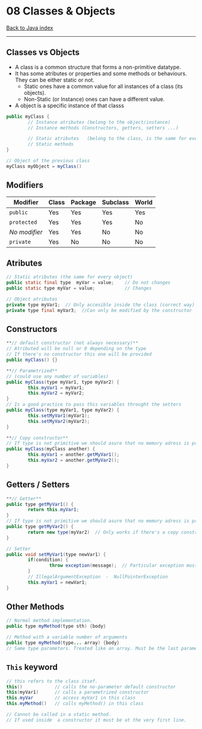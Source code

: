 # 08 Classes & Objects

[Back to Java index](../index.md)

---

## Classes vs Objects

- A class is a common structure that forms a non-primitive datatype.
- It has some atributes or properties and some methods or behaviours. They can be either static or not.
    - Static ones have a common value for all instances of a class (its objects).
    - Non-Static (or Instance) ones can have a different value.
- A object is a specific instance of that classs

```java
public myClass {
		// Instance atributes (belong to the object/instance)
		// Instance methods (Constructors, getters, setters ...)

		// Static atributes   (belong to the class, is the same for every object)
		// Static methods
}

// Object of the previous class
myClass myObject = myClass()
```

## Modifiers

| Modifier      | Class | Package | Subclass | World |
| --------------| ------| --------| ---------| ------|
| `public`      | Yes   | Yes     | Yes      | Yes   |
| `protected`   | Yes   | Yes     | Yes      | No    |
| _No modifier_ | Yes   | Yes     | No       | No    |
| `private`     | Yes   | No      | No       | No    |

## Atributes

```java
// Static atributes (the same for every object)
public static final type  myVar = value;    // Do not changes
public static type myVar = value;           // Changes

// Object atributes
private type myVar1;  // Only accesible inside the class (correct way)
private type final myVar3;  //Can only be modified by the constructor
```

## Constructors

```java
**// default constructor (not always necessary)**
// Atributed will be null or 0 depending on the type
// If there's no constructor this one will be provided
public myClass() {}

**// Parametrized**
// (could use any number of variables)
public myClass(type myVar1, type myVar2) {
		this.myVar1 = myVar1;
		this.myVar2 = myVar2;
}
// Is a good practice to pass this variables throught the setters
public myClass(type myVar1, type myVar2) {
		this.setMyVar1(myVar1);
		this.setMyVar2(myVar2);
}

**// Copy constructor**
// If type is not primitive we should asure that no memory adress is provided
public myClass(myClass another) {
		this.myVar1 = another.getMyVar1();
		this.myVar2 = another.getMyVar2();
}
```

## Getters / Setters

```java
**// Getter**
public type getMyVar1() {
		return this.myVar1;
}
// If type is not primitive we should asure that no memory adress is provided
public type getMyVar2() {
		return new type(myVar2)  // Only works if there's a copy constructor
}

// Setter
public void setMyVar1(type newVar1) {
		if(condition) {
				throw exception(message);  // Particular exception must be shown
		}
		// IllegalArgumentException  -  NullPointerException
		this.myVar1 = newVar1;
}

```

## Other Methods

```java
// Normal method implementation.
public type myMethod(type sth) {body}

// Method with a variable number of arguments
public type myMethod(type... array) {body}
// Same type parameters. Treated like an array. Must be the last parameter
```

## `This` keyword

```java
// this refers to the class itsef.
this()            // calls the no-parameter default constructor
this(myVar1)      // calls a parametrized constructor
this.myVar        // access myVar1 in this class
this.myMethod()   // calls myMethod() in this class

// Cannot be called in a static method.
// If used inside  a constructor it must be at the very first line.
```